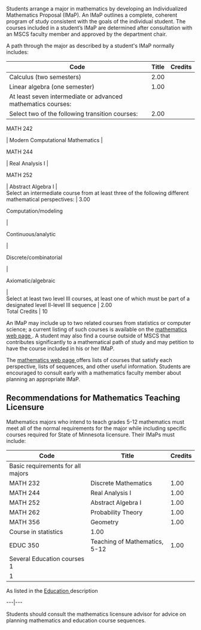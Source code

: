 Students arrange a major in mathematics by developing an Individualized
Mathematics Proposal (IMaP). An IMaP outlines a complete, coherent program of
study consistent with the goals of the individual student. The courses
included in a student’s IMaP are determined after consultation with an MSCS
faculty member and approved by the department chair.

A path through the major as described by a student's IMaP normally includes:

Code  |  Title  |  Credits  
---|---|---  
Calculus (two semesters)  |  2.00  
Linear algebra (one semester)  |  1.00  
At least seven intermediate or advanced mathematics courses:  |  
Select two of the following transition courses:  |  2.00  
  
MATH 242

|  Modern Computational Mathematics  |  
  
MATH 244

|  Real Analysis I  |  
  
MATH 252

|  Abstract Algebra I  |  
Select an intermediate course from at least three of the following different
mathematical perspectives:  |  3.00  
  
Computation/modeling

|  
  
Continuous/analytic

|  
  
Discrete/combinatorial

|  
  
Axiomatic/algebraic

|  
Select at least two level III courses, at least one of which must be part of a
designated level II-level III sequence  |  2.00  
Total Credits  |  10  
  
An IMaP may include up to two related courses from statistics or computer
science; a current listing of such courses is available on the [ mathematics
web page ](http://wp.stolaf.edu/math/) . A student may also find a course
outside of MSCS that contributes significantly to a mathematical path of study
and may petition to have the course included in his or her IMaP.

The [ mathematics web page ](http://wp.stolaf.edu/math/) offers lists of
courses that satisfy each perspective, lists of sequences, and other useful
information. Students are encouraged to consult early with a mathematics
faculty member about planning an appropriate IMaP.

##  Recommendations for Mathematics Teaching Licensure

Mathematics majors who intend to teach grades 5-12 mathematics must meet all
of the normal requirements for the major while including specific courses
required for State of Minnesota licensure. Their IMaPs must include:

Code  |  Title  |  Credits  
---|---|---  
Basic requirements for all majors  |  
MATH 232  |  Discrete Mathematics  |  1.00  
MATH 244  |  Real Analysis I  |  1.00  
MATH 252  |  Abstract Algebra I  |  1.00  
MATH 262  |  Probability Theory  |  1.00  
MATH 356  |  Geometry  |  1.00  
Course in statistics  |  1.00  
EDUC 350  |  Teaching of Mathematics, 5-12  |  1.00  
Several Education courses  1  |  
1  |

As listed in the [ Education ](http://wp.stolaf.edu/education/) description  
  
---|---  
  
Students should consult the mathematics licensure advisor for advice on
planning mathematics and education course sequences.

